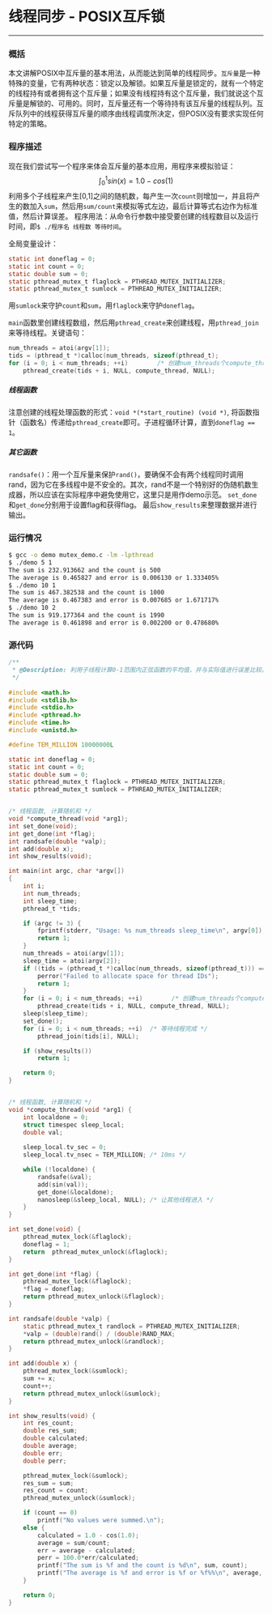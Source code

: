 # 线程同步 - POSIX互斥锁
***

### 概括

本文讲解POSIX中互斥量的基本用法，从而能达到简单的线程同步。`互斥量`是一种特殊的变量，它有两种状态：锁定以及解锁。如果互斥量是锁定的，就有一个特定的线程持有或者拥有这个互斥量；如果没有线程持有这个互斥量，我们就说这个互斥量是解锁的、可用的。同时，互斥量还有一个等待持有该互斥量的线程队列。互斥队列中的线程获得互斥量的顺序由线程调度所决定，但POSIX没有要求实现任何特定的策略。

### 程序描述
现在我们尝试写一个程序来体会互斥量的基本应用，用程序来模拟验证：$$\int_0^1sin(x) = 1.0 - cos(1)$$ 利用多个子线程来产生[0,1]之间的随机数，每产生一次`count`则增加一，并且将产生的数加入`sum`，然后用`sum/count`来模拟等式左边，最后计算等式右边作为标准值，然后计算误差。
程序用法：从命令行参数中接受要创建的线程数目以及运行时间，即`$ ./程序名 线程数 等待时间`。

全局变量设计：
```c
static int doneflag = 0;
static int count = 0;
static double sum = 0;
static pthread_mutex_t flaglock = PTHREAD_MUTEX_INITIALIZER;
static pthread_mutex_t sumlock = PTHREAD_MUTEX_INITIALIZER;
```
用`sumlock`来守护`count`和`sum`，用`flaglock`来守护`doneflag`。

`main`函数里创建线程数组，然后用`pthread_create`来创建线程，用`pthread_join`来等待线程。关键语句：
```c
num_threads = atoi(argv[1]);
tids = (pthread_t *)calloc(num_threads, sizeof(pthread_t);
for (i = 0; i < num_threads; ++i)        /* 创建num_threads个compute_thread线程 */
    pthread_create(tids + i, NULL, compute_thread, NULL);
```

##### 线程函数
注意创建的线程处理函数的形式：`void *(*start_routine) (void *)`, 将函数指针（函数名）传递给`pthread_create`即可。子进程循环计算，直到`doneflag == 1`。

##### 其它函数
`randsafe()`：用一个互斥量来保护`rand()`，要确保不会有两个线程同时调用rand，因为它在多线程中是不安全的。其次，rand不是一个特别好的伪随机数生成器，所以应该在实际程序中避免使用它，这里只是用作demo示范。
`set_done`和`get_done`分别用于设置flag和获得flag。
最后`show_results`来整理数据并进行输出。

### 运行情况
```bash
$ gcc -o demo mutex_demo.c -lm -lpthread
$ ./demo 5 1
The sum is 232.913662 and the count is 500
The average is 0.465827 and error is 0.006130 or 1.333405%
$ ./demo 10 1
The sum is 467.382538 and the count is 1000
The average is 0.467383 and error is 0.007685 or 1.671717%
$ ./demo 10 2
The sum is 919.177364 and the count is 1990
The average is 0.461898 and error is 0.002200 or 0.478680%
```

### 源代码
```c
/**
 * @Description: 利用子线程计算0-1范围内正弦函数的平均值，并与实际值进行误差比较。
 */
 
#include <math.h>
#include <stdlib.h>
#include <stdio.h>
#include <pthread.h>
#include <time.h>
#include <unistd.h>

#define TEM_MILLION 10000000L

static int doneflag = 0;
static int count = 0;
static double sum = 0;
static pthread_mutex_t flaglock = PTHREAD_MUTEX_INITIALIZER;
static pthread_mutex_t sumlock = PTHREAD_MUTEX_INITIALIZER;


/* 线程函数, 计算随机和 */ 
void *compute_thread(void *arg1);
int set_done(void);
int get_done(int *flag);
int randsafe(double *valp);
int add(double x);
int show_results(void);

int main(int argc, char *argv[])
{
    int i;
    int num_threads;
    int sleep_time;
    pthread_t *tids; 

    if (argc != 3) {
        fprintf(stderr, "Usage: %s num_threads sleep_time\n", argv[0]);
        return 1;
    }
    num_threads = atoi(argv[1]);
    sleep_time = atoi(argv[2]);
    if ((tids = (pthread_t *)calloc(num_threads, sizeof(pthread_t))) == NULL) {
        perror("Failed to allocate space for thread IDs");
        return 1;
    }
    for (i = 0; i < num_threads; ++i)        /* 创建num_threads个compute_thread线程 */ 
        pthread_create(tids + i, NULL, compute_thread, NULL);
    sleep(sleep_time);
    set_done();
    for (i = 0; i < num_threads; ++i)  /* 等待线程完成 */ 
        pthread_join(tids[i], NULL);

    if (show_results())
        return 1;

    return 0;
}


/* 线程函数, 计算随机和 */ 
void *compute_thread(void *arg1) {
    int localdone = 0;
    struct timespec sleep_local;
    double val;    
    
    sleep_local.tv_sec = 0;
    sleep_local.tv_nsec = TEM_MILLION; /* 10ms */ 

    while (!localdone) {
        randsafe(&val);
        add(sin(val));
        get_done(&localdone);
        nanosleep(&sleep_local, NULL); /* 让其他线程进入 */
    }
}

int set_done(void) {
    pthread_mutex_lock(&flaglock);
    doneflag = 1; 
    return  pthread_mutex_unlock(&flaglock);
}

int get_done(int *flag) {
    pthread_mutex_lock(&flaglock);
    *flag = doneflag;
    return pthread_mutex_unlock(&flaglock);
}

int randsafe(double *valp) {
    static pthread_mutex_t randlock = PTHREAD_MUTEX_INITIALIZER;
    *valp = (double)rand() / (double)RAND_MAX;
    return pthread_mutex_unlock(&randlock);
}

int add(double x) {
    pthread_mutex_lock(&sumlock);
    sum += x;
    count++;
    return pthread_mutex_unlock(&sumlock);
}

int show_results(void) {
    int res_count;
    double res_sum;
    double calculated;
    double average;
    double err;
    double perr;

    pthread_mutex_lock(&sumlock);
    res_sum = sum;
    res_count = count;
    pthread_mutex_unlock(&sumlock);

    if (count == 0)
        printf("No values were summed.\n");
    else {
        calculated = 1.0 - cos(1.0);
        average = sum/count;
        err = average - calculated;
        perr = 100.0*err/calculated;
        printf("The sum is %f and the count is %d\n", sum, count);
        printf("The average is %f and error is %f or %f%%\n", average, err, perr);
    }

    return 0;
}
```